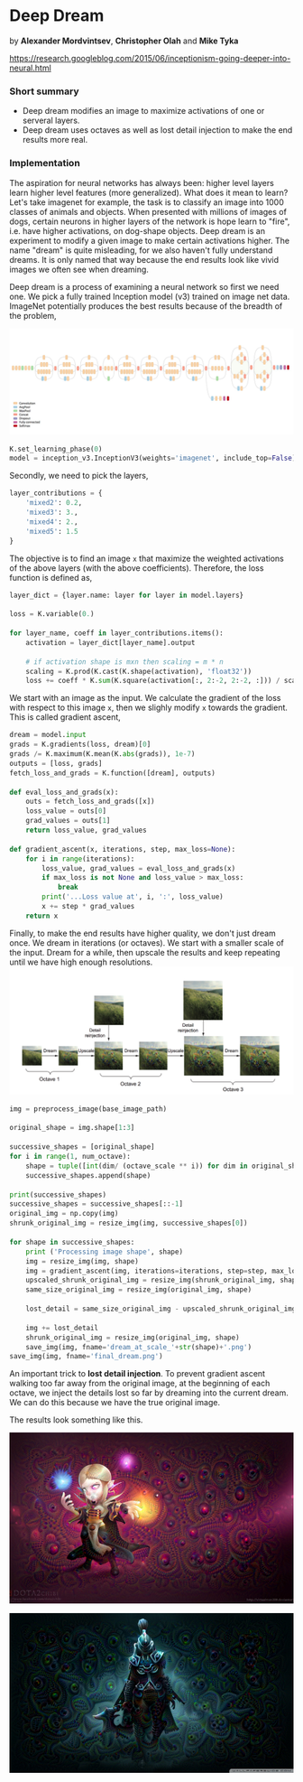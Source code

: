 # Deep Dream

by **Alexander Mordvintsev**, **Christopher Olah** and **Mike Tyka**

https://research.googleblog.com/2015/06/inceptionism-going-deeper-into-neural.html

### Short summary

- Deep dream modifies an image to maximize activations of one or serveral layers.
- Deep dream uses octaves as well as lost detail injection to make the end results more real.

### Implementation

The aspiration for neural networks has always been: higher level layers learn higher level features (more generalized). What does it mean to learn? Let's take imagenet for example, the task is to classify an image into 1000 classes of animals and objects. When presented with millions of images of dogs, certain neurons in higher layers of the network is hope learn to "fire", i.e. have higher activations, on dog-shape objects. Deep dream is an experiment to modify a given image to make certain activations higher. The name "dream" is quite misleading, for we also haven't fully understand dreams. It is only named that way because the end results look like vivid images we often see when dreaming.

Deep dream is a process of examining a neural network so first we need one. We pick a fully trained Inception model (v3) trained on image net data. ImageNet potentially produces the best results because of the breadth of the problem,

![inception](inceptionv3.png)

```python
K.set_learning_phase(0)
model = inception_v3.InceptionV3(weights='imagenet', include_top=False)
```

Secondly, we need to pick the layers,

```python
layer_contributions = {
    'mixed2': 0.2,
    'mixed3': 3.,
    'mixed4': 2.,
    'mixed5': 1.5
}
```
The objective is to find an image `x` that maximize the weighted activations of the above layers (with the above coefficients). Therefore, the loss function is defined as,

```python
layer_dict = {layer.name: layer for layer in model.layers}

loss = K.variable(0.)

for layer_name, coeff in layer_contributions.items():
    activation = layer_dict[layer_name].output

    # if activation shape is mxn then scaling = m * n
    scaling = K.prod(K.cast(K.shape(activation), 'float32'))
    loss += coeff * K.sum(K.square(activation[:, 2:-2, 2:-2, :])) / scaling
```

We start with an image as the input. We calculate the gradient of the loss with respect to this image `x`, then we slighly modify `x` towards the gradient. This is called gradient ascent,

```python
dream = model.input
grads = K.gradients(loss, dream)[0]
grads /= K.maximum(K.mean(K.abs(grads)), 1e-7)
outputs = [loss, grads]
fetch_loss_and_grads = K.function([dream], outputs)

def eval_loss_and_grads(x):
    outs = fetch_loss_and_grads([x])
    loss_value = outs[0]
    grad_values = outs[1]
    return loss_value, grad_values

def gradient_ascent(x, iterations, step, max_loss=None):
    for i in range(iterations):
        loss_value, grad_values = eval_loss_and_grads(x)
        if max_loss is not None and loss_value > max_loss:
            break
        print('...Loss value at', i, ':', loss_value)
        x += step * grad_values
    return x
```

Finally, to make the end results have higher quality, we don't just dream once. We dream in iterations (or octaves). We start with a smaller scale of the input. Dream for a while, then upscale the results and keep repeating until we have high enough resolutions.
![octave](octaves.png)

```python
img = preprocess_image(base_image_path)

original_shape = img.shape[1:3]

successive_shapes = [original_shape]
for i in range(1, num_octave):
    shape = tuple([int(dim/ (octave_scale ** i)) for dim in original_shape])
    successive_shapes.append(shape)

print(successive_shapes)
successive_shapes = successive_shapes[::-1]
original_img = np.copy(img)
shrunk_original_img = resize_img(img, successive_shapes[0])

for shape in successive_shapes:
    print ('Processing image shape', shape)
    img = resize_img(img, shape)
    img = gradient_ascent(img, iterations=iterations, step=step, max_loss=max_loss)
    upscaled_shrunk_original_img = resize_img(shrunk_original_img, shape)
    same_size_original_img = resize_img(original_img, shape)

    lost_detail = same_size_original_img - upscaled_shrunk_original_img

    img += lost_detail
    shrunk_original_img = resize_img(original_img, shape)
    save_img(img, fname='dream_at_scale_'+str(shape)+'.png')
save_img(img, fname='final_dream.png')
```
 An important trick to **lost detail injection**. To prevent gradient ascent walking too far away from the original image, at the beginning of each octave, we inject the details lost so far by dreaming into the current dream. We can do this because we have the true original image.

 The results look something like this. 

![deep_dream](final_dream.png)

![deep_dream_pa](final_dream_pa.png)
